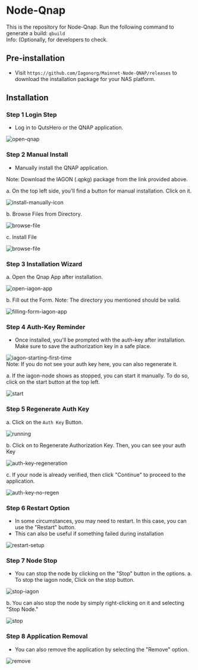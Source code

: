 # Node-Qnap

This is the repository for Node-Qnap. Run the following command to generate a build: ``` qbuild ``` <br/>
Info: (Optionally, for developers to check.

## Pre-installation

- Visit `https://github.com/Iagonorg/Mainnet-Node-QNAP/releases` to download the installation package for your NAS platform.


## Installation

### Step 1 Login Step
- Log in to QutsHero or the QNAP application.

![open-qnap](./assets/1-open-qnap.png)

### Step 2 Manual Install
- Manually install the QNAP application.

Note: Download the IAGON (.qpkg) package from the link provided above.

a. On the top left side, you'll find a button for manual installation. Click on it.

![install-manually-icon](./assets/2-install-manually-icon.png)

b. Browse Files from Directory.

![browse-file](./assets/3-browse-file.png)

c. Install File  

![browse-file](./assets/4-install-file.png)

### Step 3 Installation Wizard 

a. Open the Qnap App after installation.

![open-iagon-app](./assets/5-open-iagon-app.png)

b. Fill out the Form.
Note: The directory you mentioned should be valid.

![filling-form-iagon-app](./assets/6-fill-out-form.png)
    

### Step 4 Auth-Key Reminder
- Once installed, you'll be prompted with the auth-key after installation. Make sure to save the authorization key in a safe place.

![iagon-starting-first-time](./assets/running.png)
<br/>
Note: If you do not see your auth key here, you can also regenerate it.

a. If the iagon-node shows as stopped, you can start it manually. To do so, click on the start button at the top left.

![start](./assets/start-iagon.png)  

### Step 5 Regenerate Auth Key
a. Click on the `Auth Key` Button.

![running](./assets/running.png)

b. Click on to Regenerate Authorization Key.
Then, you can see your auth Key

![auth-key-regeneration](./assets/auth-key-gen.png)

c. If your node is already verified, then click "Continue" to proceed to the application.

![auth-key-no-regen](./assets/auth-key-no-gen.png)
    
### Step 6 Restart Option
- In some circumstances, you may need to restart. In this case, you can use the "Restart" button.
- This can also be useful if something failed during installation

![restart-setup](./assets/restart.png)


### Step 7 Node Stop
- You can stop the node by clicking on the "Stop" button in the options.
a. To stop the iagon node, Click on the stop button.

![stop-iagon](./assets/stop-iagon.png)

b. You can also stop the node by simply right-clicking on it and selecting "Stop Node."

![stop](./assets/13-stop.png)


### Step 8 Application Removal
- You can also remove the application by selecting the "Remove" option.

![remove](./assets/14-remove.png)


     
     


